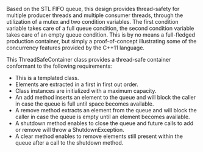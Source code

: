 Based on the STL FIFO queue, this design provides thread-safety for multiple
producer threads and multiple consumer threads, through the utilization of a
mutex and two condition variables. The first condition variable takes care
of a full queue condition, the second condition variable takes care of an
empty queue condition. This is by no means a full-fledged production
container, but simply a proof-of-concept illustrating some of the
concurrency features provided by the C++11 language.

This ThreadSafeContainer class provides a thread-safe container conformant
to the following requirements:

  * This is a templated class.
  * Elements are extracted in a first in first out order.
  * Class instances are initialized with a maximum capacity.
  * An add method inserts an element to the queue and will block the caller
    in case the queue is full until space becomes available.
  * A remove method extracts an element from the queue and will block the
    caller in case the queue is empty until an element becomes available.
  * A shutdown method enables to close the queue and future calls to add
    or remove will throw a ShutdownException.
  * A clear method enables to remove elements still present within the
    queue after a call to the shutdown method.
